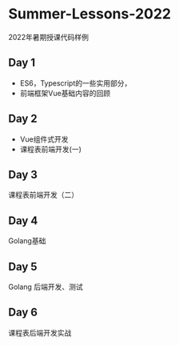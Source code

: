 # Summer-Lessons-2022

2022年暑期授课代码样例

## Day 1
- ES6，Typescript的一些实用部分，
- 前端框架Vue基础内容的回顾

## Day 2
- Vue组件式开发
- 课程表前端开发(一)

## Day 3

课程表前端开发（二）

## Day 4

Golang基础

## Day 5

Golang 后端开发、测试

## Day 6
课程表后端开发实战
